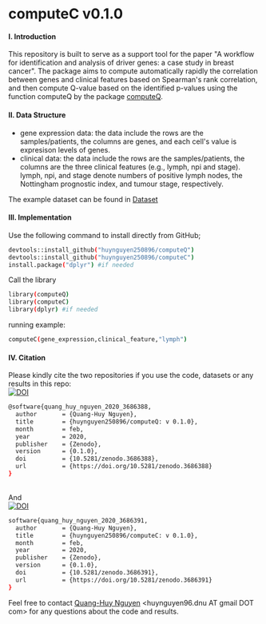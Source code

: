 # computeC v0.1.0
#### I. Introduction
This repository is built to serve as a support tool for the paper "A workflow for identification and analysis of driver genes: a case study in breast cancer". The package aims to compute automatically rapidly the correlation between genes and clinical features based on Spearman's rank correlation, and then compute Q-value based on the identified p-values using the function computeQ by the package [computeQ](https://github.com/huynguyen250896/computeQ). </br>

#### II. Data Structure
- gene expression data: the data include the rows are the samples/patients, the columns are genes, and each cell's value is expresison levels of genes.
- clinical data: the data include the rows are the samples/patients, the columns are the three clinical features (e.g., lymph, npi and stage). lymph, npi, and stage denote numbers of positive lymph nodes, the Nottingham prognostic index, and tumour stage, respectively.

The example dataset can be found in [Dataset](https://github.com/huynguyen250896/computeC/tree/master/Dataset)
#### III. Implementation
Use the following command to install directly from GitHub;
```sh
devtools::install_github("huynguyen250896/computeQ")
devtools::install_github("huynguyen250896/computeC")
install.package("dplyr") #if needed
```
Call the library
```sh
library(computeQ)
library(computeC)
library(dplyr) #if needed
```
running example:
```sh
computeC(gene_expression,clinical_feature,"lymph")
```
#### IV. Citation
Please kindly cite the two repositories if you use the code, datasets or any results in this repo: </br>
[![DOI](https://zenodo.org/badge/DOI/10.5281/zenodo.3686388.svg)](https://doi.org/10.5281/zenodo.3686388)
```sh
@software{quang_huy_nguyen_2020_3686388,
  author       = {Quang-Huy Nguyen},
  title        = {huynguyen250896/computeQ: v 0.1.0},
  month        = feb,
  year         = 2020,
  publisher    = {Zenodo},
  version      = {0.1.0},
  doi          = {10.5281/zenodo.3686388},
  url          = {https://doi.org/10.5281/zenodo.3686388}
}
```
</br> And </br>
[![DOI](https://zenodo.org/badge/DOI/10.5281/zenodo.3686391.svg)](https://doi.org/10.5281/zenodo.3686391)
```sh
software{quang_huy_nguyen_2020_3686391,
  author       = {Quang-Huy Nguyen},
  title        = {huynguyen250896/computeC: v 0.1.0},
  month        = feb,
  year         = 2020,
  publisher    = {Zenodo},
  version      = {0.1.0},
  doi          = {10.5281/zenodo.3686391},
  url          = {https://doi.org/10.5281/zenodo.3686391}
}
```
Feel free to contact [Quang-Huy Nguyen](https://github.com/huynguyen250896) <huynguyen96.dnu AT gmail DOT com> for any questions about the code and results.
